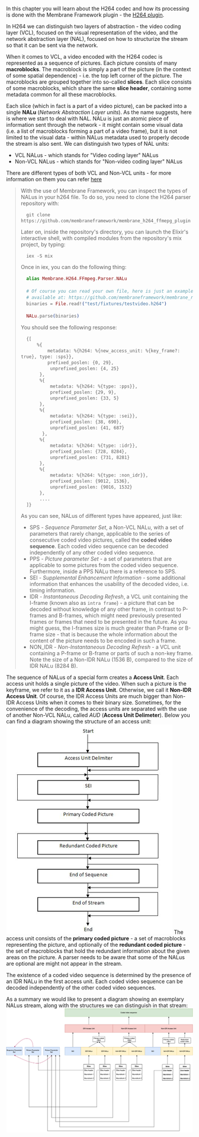 In this chapter you will learn about the H264 codec and how its processing is done with the Membrane Framework plugin - the [H264 plugin](https://github.com/membraneframework/membrane_h264_ffmpeg_plugin).

In H264 we can distinguish two layers of abstraction - the video coding layer (VCL), focused on the visual representation of the video, and the network abstraction layer (NAL), focused on how to structurize the stream so that it can be sent via the network.

When it comes to VCL, a video encoded with the H264 codec is represented as a sequence of pictures. Each picture consists of many **macroblocks**.
The macroblock is simply a part of the picture (in the context of some spatial dependence) - i.e. the top left corner of the picture.
The macroblocks are grouped together into so-called **slices**. Each slice consists of some macroblocks, which share the same **slice header**, containing some metadata common for all these macroblocks.

Each slice (which in fact is a part of a video picture), can be packed into a single
**NALu** (*Network Abstraction Layer units*). As the name suggests, here is where we start to deal with NAL. NALu is just an atomic piece of information sent through the network - it might contain some visual data (i.e. a list of macroblocks forming a part of a video frame), but it is not limited to the visual data - within NALus metadata used to properly decode the stream is also sent. We can distinguish two types of NAL units:

- VCL NALus - which stands for "Video coding layer" NALus
- Non-VCL NALus - which stands for "Non-video coding layer" NALus

There are different types of both VCL and Non-VCL units - for more information on them you can refer [here](https://yumichan.net/video-processing/video-compression/introduction-to-h264-nal-unit/)

> With the use of Membrane Framework, you can inspect the types of NALus in your h264 file. To do so, you need to clone the H264 parser repository with:
>
> ```
>   git clone https://github.com/membraneframework/membrane_h264_ffmepg_plugin
> ```
>
> Later on, inside the repository's directory, you can launch the Elixir's interactive shell, with compiled modules from the repository's mix project, by typing:
>
> ```
>   iex -S mix
> ```
>
> Once in iex, you can do the following thing:
>
> ```Elixir
>   alias Membrane.H264.FFmpeg.Parser.NALu
>
>   # Of course you can read your own file, here is just an example file from the membrane_rtmp_plugin's test directory,
>   # available at: https://github.com/membraneframework/membrane_rtmp_plugin/tree/master/test/fixtures/testvideo.h264
>   binaries = File.read!("test/fixtures/testvideo.h264") 
>
>   NALu.parse(binaries)
> ```
>
> You should see the following response:
>
> ```
>   {[
>       %{
>           metadata: %{h264: %{new_access_unit: %{key_frame?: true}, type: :sps}},
>           prefixed_poslen: {0, 29},
>            unprefixed_poslen: {4, 25}
>        },
>        %{
>            metadata: %{h264: %{type: :pps}},
>            prefixed_poslen: {29, 9},
>            unprefixed_poslen: {33, 5}
>        },
>        %{
>            metadata: %{h264: %{type: :sei}},
>            prefixed_poslen: {38, 690},
>            unprefixed_poslen: {41, 687}
>         },
>        %{
>            metadata: %{h264: %{type: :idr}},
>            prefixed_poslen: {728, 8284},
>            unprefixed_poslen: {731, 8281}
>        },
>        %{
>            metadata: %{h264: %{type: :non_idr}},
>            prefixed_poslen: {9012, 1536},
>            unprefixed_poslen: {9016, 1532}
>        },
>        ....
>   ]}
> ```
>
> As you can see, NALus of different types have appeared, just like:
>
> - SPS - *Sequence Parameter Set*, a Non-VCL NALu, with a set of parameters that rarely change, applicable to the series of consecutive coded video pictures, called the **coded video sequence**. Each coded video sequence can be decoded independently of any other coded video sequence.
> - PPS - *Picture parameter Set* - a set of parameters that are applicable to some pictures from the coded video sequence. Furthermore, inside a PPS NALu there is a reference to SPS.
> - SEI - *Supplemental Enhancement Information* - some additional information that enhances the usability of the decoded video, i.e. timing information.
> - IDR - *Instantaneous Decoding Refresh*, a VCL unit containing the I-frame (known also as `intra frame`) - a picture that can be decoded without knowledge of any other frame, in contrast to P-frames and B-frames, which might need previously presented frames or frames that need to be presented in the future. As you might guess, the I-frames size is much greater than P-frame or B-frame size - that is because the whole information about the content of the picture needs to be encoded in such a frame.
> - NON_IDR - *Non-Instantaneous Decoding Refresh* - a VCL unit containing a P-frame or B-frame or parts of such a non-key frame. Note the size of a Non-IDR NALu (1536 B), compared to the size of IDR NALu (8284 B).

The sequence of NALus of a special form creates a **Access Unit**.
Each access unit holds a single picture of the video.
When such a picture is the keyframe, we refer to it as a **IDR Access Unit**. Otherwise, we call it **Non-IDR Access Unit**. Of course, the IDR Access Units are much bigger than Non-IDR Access Units when it comes to their binary size.
Sometimes, for the convenience of the decoding, the access units are separated with the use of another Non-VCL NALu, called *AUD* (**Access Unit Delimeter**).
Below you can find a diagram showing the structure of an access unit:
![Access Unit structure](assets/au_structure.png)
The access unit consists of the **primary coded picture** - a set of macroblocks representing the picture, and optionally of the **redundant coded picture** - the set of macroblocks that hold the redundant information about the given areas on the picture.
A parser needs to be aware that some of the NALus are optional are might not appear in the stream.

The existence of a coded video sequence is determined by the presence of an IDR NALu in the first access unit. Each coded video sequence can be decoded independently of the other coded video sequences.

As a summary we would like to present a diagram showing an exemplary NALus stream, along with the structures we can distinguish in that stream:
![H264 NALus stream](assets/h264_structure.png)
